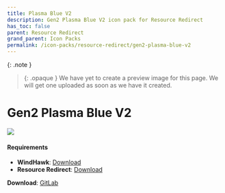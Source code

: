 ```yaml
---
title: Plasma Blue V2
description: Gen2 Plasma Blue V2 icon pack for Resource Redirect
has_toc: false
parent: Resource Redirect
grand_parent: Icon Packs
permalink: /icon-packs/resource-redirect/gen2-plasma-blue-v2
---
```


{: .note }
> {: .opaque }
> We have yet to create a preview image for this page.
> We will get one uploaded as soon as we have it created.

Gen2 Plasma Blue V2
===========================

![][Preview]

#### Requirements

*   **WindHawk**: [Download][WindHawk]
*   **Resource Redirect**: [Download][ResourceRedirect]

**Download**: [GitLab][GitLab]

<!-- ///////////////////////////////////////////////////////////////////////////////////////////////////////////////////////////////////////////////////// -->

[Preview]: https://gitlab.com/the-back-room/resource-redirect/-/tree/main/icon-packs/Plasma-Blue-V2/Extras/Preview.bmp 

[GitLab]: https://gitlab.com/the-back-room/resource-redirect/-/tree/main/icon-packs/Plasma-Blue-V2

[WindHawk]: https://windhawk.net/
[ResourceRedirect]: https://windhawk.net/mods/icon-resource-redirect

<!-- ///////////////////////////////////////////////////////////////////////////////////////////////////////////////////////////////////////////////////// -->
